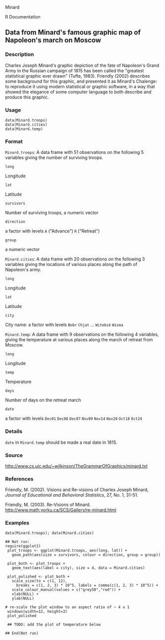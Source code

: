 Minard

R Documentation

##  Data from Minard's famous graphic map of Napoleon's march on Moscow

### Description

Charles Joseph Minard's graphic depiction of the fate of Napoleon's Grand Army
in the Russian campaign of 1815 has been called the "greatest statistical
graphic ever drawn" (Tufte, 1983). Friendly (2002) describes some background
for this graphic, and presented it as Minard's Chalenge: to reproduce it using
modern statistical or graphic software, in a way that showed the elegance of
some computer language to both describe and produce this graphic.

### Usage

    
    data(Minard.troops)
    data(Minard.cities)
    data(Minard.temp)

### Format

`Minard.troops`: A data frame with 51 observations on the following 5
variables giving the number of surviving troops.

`long`

Longitude

`lat`

Latitude

`survivors`

Number of surviving troops, a numeric vector

`direction`

a factor with levels `A` ("Advance") `R` ("Retreat")

`group`

a numeric vector

`Minard.cities`: A data frame with 20 observations on the following 3
variables giving the locations of various places along the path of Napoleon's
army.

`long`

Longitude

`lat`

Latitude

`city`

City name: a factor with levels `Bobr` `Chjat` ... `Witebsk` `Wixma`

`Minard.temp`: A data frame with 9 observations on the following 4 variables,
giving the temperature at various places along the march of retreat from
Moscow.

`long`

Longitude

`temp`

Temperature

`days`

Number of days on the retreat march

`date`

a factor with levels `Dec01` `Dec06` `Dec07` `Nov09` `Nov14` `Nov28` `Oct18`
`Oct24`

### Details

`date` in `Minard.temp` should be made a real date in 1815.

### Source

<http://www.cs.uic.edu/~wilkinson/TheGrammarOfGraphics/minard.txt>

### References

Friendly, M. (2002). Visions and Re-visions of Charles Joseph Minard, _Journal
of Educational and Behavioral Statistics_, 27, No. 1, 31-51.

Friendly, M. (2003). Re-Visions of Minard.
<http://www.math.yorku.ca/SCS/Gallery/re-minard.html>

### Examples

    
    data(Minard.troops); data(Minard.cities)
    
    ## Not run: 
    require(ggplot2)
     plot_troops <- ggplot(Minard.troops, aes(long, lat)) +
       geom_path(aes(size = survivors, colour = direction, group = group))
       
     plot_both <- plot_troops + 
       geom_text(aes(label = city), size = 4, data = Minard.cities)
       
     plot_polished <- plot_both + 
       scale_size(to = c(1, 12), 
         breaks = c(1, 2, 3) * 10^5, labels = comma(c(1, 2, 3) * 10^5)) + 
       scale_colour_manual(values = c("grey50","red")) +
       xlab(NULL) + 
       ylab(NULL)
     
    # re-scale the plot window to an aspect ratio of ~ 4 x 1
     windows(width=12, height=3)
     plot_polished
     
     ## TODO: add the plot of temperature below
    
    ## End(Not run)

